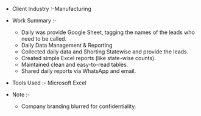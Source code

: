 - Client Industry :-Manufacturing

- Work Summary :-
     - Daily was provide Google Sheet, tagging the names of the leads who need to be called.
     - Daily Data Management & Reporting
     - Collected daily data and Shorting Statewise and provide the leads.
     - Created simple Excel reports (like state-wise counts).
     - Maintained clean and easy-to-read tables.
     - Shared daily reports via WhatsApp and email.

- Tools Used :- Microsoft Excel

- Note :-
   - Company branding blurred for confidentiality.
